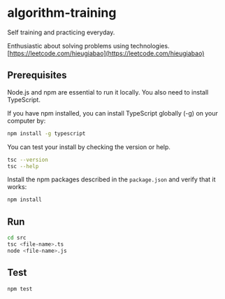 # algorithm-training

Self training and practicing everyday.

Enthusiastic about solving problems using technologies. [https://leetcode.com/hieugiabao](https://leetcode.com/hieugiabao)

## Prerequisites

Node.js and npm are essential to run it locally. You also need to install TypeScript.

If you have npm installed, you can install TypeScript globally (-g) on your computer by:

```bash
npm install -g typescript
```

You can test your install by checking the version or help.

```bash
tsc --version
tsc --help
```

Install the npm packages described in the `package.json` and verify that it works:

```bash
npm install
```

## Run

```bash
cd src
tsc <file-name>.ts
node <file-name>.js
```

## Test

```bash
npm test
```
